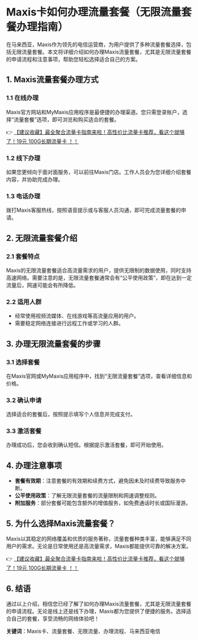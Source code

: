 # Maxis卡如何办理流量套餐（无限流量套餐办理指南）

在马来西亚，Maxis作为领先的电信运营商，为用户提供了多种流量套餐选择，包括无限流量套餐。本文将详细介绍如何办理Maxis流量套餐，尤其是无限流量套餐的申请流程和注意事项，帮助您轻松选择适合自己的方案。

## 1. Maxis流量套餐办理方式

### 1.1 在线办理
Maxis官方网站和MyMaxis应用程序是最便捷的办理渠道。您只需登录账户，选择“流量套餐”选项，即可浏览和购买适合的套餐。

👉 [【建议收藏】最全聚合流量卡指南来啦！高性价比流量卡推荐，看这个就够了！19元 100G长期流量卡 ！！](https://bit.ly/Liuliangka)

### 1.2 线下办理
如果您更倾向于面对面服务，可以前往Maxis门店。工作人员会为您详细介绍套餐内容，并协助完成办理。

### 1.3 电话办理
拨打Maxis客服热线，按照语音提示或与客服人员沟通，即可完成流量套餐的申请。

## 2. 无限流量套餐介绍

### 2.1 套餐特点
Maxis的无限流量套餐适合高流量需求的用户，提供无限制的数据使用，同时支持高速网络。需要注意的是，无限流量套餐通常会有“公平使用政策”，即在达到一定流量后，网速可能会有所降低。

### 2.2 适用人群
- 经常使用视频流媒体、在线游戏等高流量应用的用户。
- 需要稳定网络连接进行远程工作或学习的人群。

## 3. 办理无限流量套餐的步骤

### 3.1 选择套餐
在Maxis官网或MyMaxis应用程序中，找到“无限流量套餐”选项，查看详细信息和价格。

### 3.2 确认申请
选择适合的套餐后，按照提示填写个人信息并完成支付。

### 3.3 激活套餐
办理成功后，您会收到确认短信。根据提示激活套餐，即可开始使用。

## 4. 办理注意事项

- **套餐有效期**：注意套餐的有效期和续费方式，避免因未及时续费导致服务中断。
- **公平使用政策**：了解无限流量套餐的流量限制和网速调整规则。
- **附加服务**：部分套餐可能包含额外的增值服务，如免费通话时长或国际漫游。

## 5. 为什么选择Maxis流量套餐？

Maxis以其稳定的网络覆盖和优质的服务著称，流量套餐种类丰富，能够满足不同用户的需求。无论是日常使用还是高流量需求，Maxis都能提供可靠的解决方案。

👉 [【建议收藏】最全聚合流量卡指南来啦！高性价比流量卡推荐，看这个就够了！19元 100G长期流量卡 ！！](https://bit.ly/Liuliangka)

## 6. 结语

通过以上介绍，相信您已经了解了如何办理Maxis流量套餐，尤其是无限流量套餐的申请流程。无论是线上还是线下办理，Maxis都为您提供了便捷的服务。选择适合自己的套餐，享受流畅的网络体验吧！

**关键词**：Maxis卡、流量套餐、无限流量、办理流程、马来西亚电信